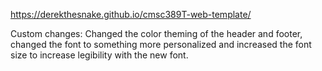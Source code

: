 https://derekthesnake.github.io/cmsc389T-web-template/

Custom changes: Changed the color theming of the header and footer, changed the font to something more personalized and increased the font size to increase legibility with the new font.
